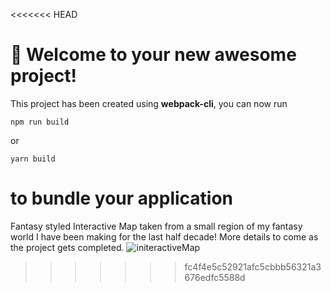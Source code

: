 <<<<<<< HEAD
# 🚀 Welcome to your new awesome project!

This project has been created using **webpack-cli**, you can now run

```
npm run build
```

or

```
yarn build
```

to bundle your application
=======
Fantasy styled Interactive Map taken from a small region of my fantasy world I have been making for the last half decade! More details to come as the project gets completed. 
![initeractiveMap](https://github.com/travisburns/interactiveMap/assets/41456635/51c87f8c-d815-45bb-98af-b5c533e6435e)
>>>>>>> fc4f4e5c52921afc5cbbb56321a3676edfc5588d
